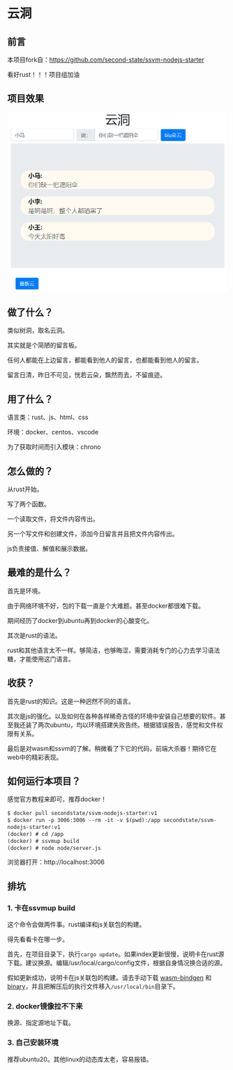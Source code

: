 # 云洞

## 前言

本项目fork自：https://github.com/second-state/ssvm-nodejs-starter

看好rust！！！项目组加油

## 项目效果

![](./docs/img/README.png)



## 做了什么？

类似树洞，取名云洞。

其实就是个简陋的留言板。

任何人都能在上边留言，都能看到他人的留言，也都能看到他人的留言。

留言日清，昨日不可见，恍若云朵，飘然而去，不留痕迹。

## 用了什么？

语言类：rust、js、html、css

环境：docker、centos、vscode

为了获取时间而引入模块：chrono

## 怎么做的？

从rust开始。

写了两个函数。

一个读取文件，将文件内容传出。

另一个写文件和创建文件，添加今日留言并且把文件内容传出。

js负责接值、解值和展示数据。

## 最难的是什么？

首先是环境。

由于网络环境不好，包的下载一直是个大难题。甚至docker都很难下载。

期间经历了docker到ubuntu再到docker的心酸变化。

其次是rust的语法。

rust和其他语言太不一样。够简洁，也够晦涩，需要消耗专门的心力去学习语法糖，才能使用这门语言。

## 收获？

首先是rust的知识。这是一种迥然不同的语言。

其次是js的强化。以及如何在各种各样稀奇古怪的环境中安装自己想要的软件。甚至我还装了两次ubuntu，均以环境搭建失败告终。根据错误报告，感觉和文件权限有关系。

最后是对wasm和ssvm的了解。稍微看了下它的代码，前端大杀器！期待它在web中的精彩表现。

## 如何运行本项目？

感觉官方教程来即可，推荐docker！

```
$ docker pull secondstate/ssvm-nodejs-starter:v1
$ docker run -p 3006:3006 --rm -it -v $(pwd):/app secondstate/ssvm-nodejs-starter:v1
(docker) # cd /app
(docker) # ssvmup build
(docker) # node node/server.js
```

浏览器打开：http://localhost:3006

## 排坑

### 1. 卡在ssvmup build

这个命令会做两件事。rust编译和js关联包的构建。

得先看看卡在哪一步。

首先，在项目目录下，执行`cargo update`。如果index更新很慢，说明卡在rust源下载。建议换源。编辑/usr/local/cargo/config文件，根据自身情况换合适的源。

假如更新成功，说明卡在js关联包的构建。请去手动下载 [wasm-bindgen](https://github.com/second-state/wasm-bindgen/releases/download/0.2.61%2Bssvm.15/wasm-bindgen-0.2.61+ssvm.15-x86_64-unknown-linux-gnu.tar.gz) 和 [binary](https://github.com/WebAssembly/binaryen/releases/download/version_91/binaryen-version_91-x86_64-linux.tar.gz)，并且把解压后的执行文件移入`/usr/local/bin`目录下。

### 2. docker镜像拉不下来

换源、指定源地址下载。

### 3. 自己安装环境

推荐ubuntu20。其他linux的动态库太老，容易报错。